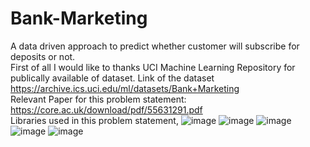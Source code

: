 # Bank-Marketing
A data driven approach to predict whether customer will subscribe for deposits or not.<br>
First of all I would like to thanks UCI Machine Learning Repository for publically available of dataset. Link of the dataset https://archive.ics.uci.edu/ml/datasets/Bank+Marketing <br>
Relevant Paper for this problem statement: https://core.ac.uk/download/pdf/55631291.pdf <br>
Libraries used in this problem statement,
![image](https://user-images.githubusercontent.com/40769717/110239956-a28a4480-7f6f-11eb-8f64-836a68aae822.png)
![image](https://user-images.githubusercontent.com/40769717/110239968-addd7000-7f6f-11eb-8b99-6557304936cf.png)
![image](https://user-images.githubusercontent.com/40769717/110239980-bb92f580-7f6f-11eb-831c-18af1e5bf51b.png)
![image](https://user-images.githubusercontent.com/40769717/110239988-c9487b00-7f6f-11eb-97bd-d300d2ffaad3.png)
![image](https://user-images.githubusercontent.com/40769717/110239999-d2d1e300-7f6f-11eb-848f-dac51cab0080.png)
